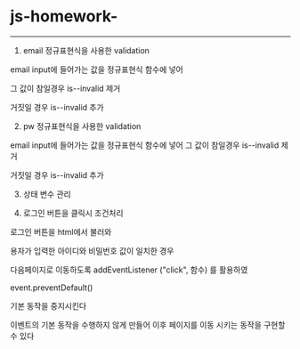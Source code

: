 # js-homework-
---
1. email 정규표현식을 사용한 validation

email input에 들어가는 값을 정규표현식 함수에 넣어 

그 값이 참일경우  is--invalid 제거 

거짓일 경우  is--invalid 추가

2. pw 정규표현식을 사용한 validation

email input에 들어가는 값을 정규표현식 함수에 넣어 그 값이 참일경우 is--invalid 제거 

거짓일 경우 is--invalid 추가

3. 상태 변수 관리
  
4. 로그인 버튼을 클릭시 조건처리

로그인 버튼을 html에서 불러와 

용자가 입력한 아이디와 비밀번호 값이 일치한 경우

다음페이지로 이동하도록 addEventListener ("click", 함수) 를 활용하였

event.preventDefault()

기본 동작을 중지시킨다 

이벤트의 기본 동작을 수행하지 않게 만들어 이후 페이지를 이동 시키는 동작을 구현할 수 있다
